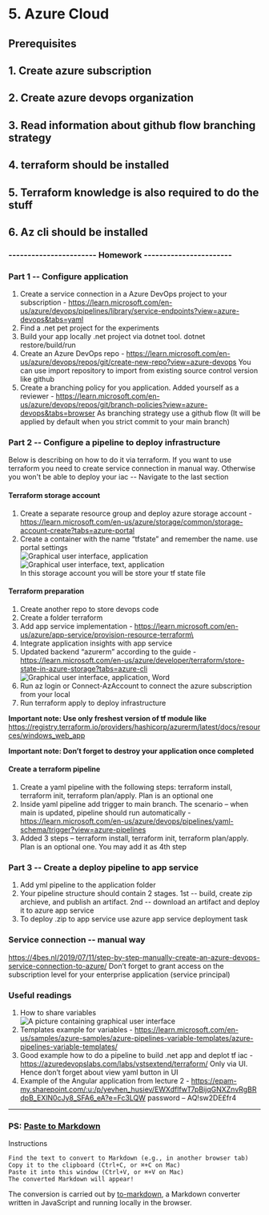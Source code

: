 
# 5. Azure Cloud

## Prerequisites

## 1. Create azure subscription
## 2. Create azure devops organization
## 3. Read information about github flow branching strategy
## 4. terraform should be installed
## 5. Terraform knowledge is also required to do the stuff
## 6. Az  cli should  be  installed

### ----------------------- Homework -----------------------

### Part 1 -- Configure application
1. Create a service connection in a Azure DevOps project to your subscription -
<https://learn.microsoft.com/en-us/azure/devops/pipelines/library/service-endpoints?view=azure-devops&tabs=yaml> 
2. Find a .net pet project for the experiments
3. Build your app locally .net project via dotnet tool. dotnet restore/build/run 
4. Create an Azure DevOps repo -  https://learn.microsoft.com/en-us/azure/devops/repos/git/create-new-repo?view=azure-devops 
You can use import  repository to import from existing source control version like github
5. Create a branching policy for you application. Added yourself as a reviewer - <https://learn.microsoft.com/en-us/azure/devops/repos/git/branch-policies?view=azure-devops&tabs=browser> 
As branching strategy use a github flow (It will be applied by default when you strict commit to your main branch)

### Part 2 -- Configure a pipeline to deploy infrastructure
Below is describing on how to do it via terraform. If you want to use terraform you need to create  service connection in manual way. Otherwise you won't be able to deploy your iac -- Navigate to the  last section

#### Terraform storage account
1. Create a separate resource group and deploy azure storage account - <https://learn.microsoft.com/en-us/azure/storage/common/storage-account-create?tabs=azure-portal>
2. Create a container with the name “tfstate” and remember the name. use portal settings \
![Graphical user interface, application](./.md/5_Azure_Cloud.001.png) \
![Graphical user interface, text, application](./.md/5_Azure_Cloud.002.png) \
In this storage account you will be store your tf state file

#### Terraform preparation
1. Create another repo to store devops code
2. Create a folder terraform
3. Add app service implementation - <https://learn.microsoft.com/en-us/azure/app-service/provision-resource-terraform\> 
4. Integrate application insights with app service
5. Updated backend “azurerm” according to the guide - <https://learn.microsoft.com/en-us/azure/developer/terraform/store-state-in-azure-storage?tabs=azure-cli> \
![Graphical user interface, application, Word](./.md/5_Azure_Cloud.003.png)
6. Run az login or Connect-AzAccount to connect the azure subscription from your local
7. Run terraform apply to deploy infrastructure

**Important note: Use only freshest version of tf module like** <https://registry.terraform.io/providers/hashicorp/azurerm/latest/docs/resources/windows_web_app>

**Important note: Don’t forget to destroy your application once completed**

#### Create a terraform pipeline
1. Create a yaml pipeline with the following steps: terraform install, terraform init, terraform plan/apply. Plan is an optional one 
2. Inside yaml pipeline add trigger to main branch. The scenario – when main is updated, pipeline should run automatically - <https://learn.microsoft.com/en-us/azure/devops/pipelines/yaml-schema/trigger?view=azure-pipelines>
3. Added 3 steps – terraform install, terraform init, terraform plan/apply. Plan is an optional one. You may add it as 4th step

### Part 3  -- Create a  deploy pipeline to  app service
1. Add yml pipeline to the application folder
2. Your pipeline structure should contain 2 stages. 1st -- build, create zip archieve, and publish an artifact. 2nd -- download an artifact and deploy it to azure app service
3. To deploy .zip to app service use azure app service deployment task

### Service connection -- manual way
<https://4bes.nl/2019/07/11/step-by-step-manually-create-an-azure-devops-service-connection-to-azure/>
Don’t forget to grant access on the subscription level for your enterprise application (service principal)

### Useful readings
1. How to share variables \
![A picture containing graphical user interface](./.md/5_Azure_Cloud.004.png)
2. Templates example for variables - <https://learn.microsoft.com/en-us/samples/azure-samples/azure-pipelines-variable-templates/azure-pipelines-variable-templates/>
3. Good example how to do a pipeline to build .net app and deplot tf iac - <https://azuredevopslabs.com/labs/vstsextend/terraform/> Only via UI. Hence don’t forget about view yaml button in UI
4. Example of the Angular application from lecture 2 - <https://epam-my.sharepoint.com/:u:/p/yevhen_husiev/EWXdflfwT7pBijqGNXZnvRgBRdpB_EXlN0cJy8_SFA6_eA?e=Fc3LQW> password – AQ!sw2DE£fr4

---
### PS: [Paste to Markdown](https://euangoddard.github.io/clipboard2markdown/)

Instructions

    Find the text to convert to Markdown (e.g., in another browser tab)
    Copy it to the clipboard (Ctrl+C, or ⌘+C on Mac)
    Paste it into this window (Ctrl+V, or ⌘+V on Mac)
    The converted Markdown will appear!

The conversion is carried out by [to-markdown](https://github.com/domchristie/to-markdown), a Markdown converter written in JavaScript and running locally in the browser.